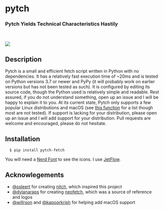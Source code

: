 # pytch

### Pytch Yields Technical Characteristics Hastily

<br/>

![](https://lh3.googleusercontent.com/pw/AIL4fc_Z8qwS2and18m9T_TictE9eg82GOBcLVCsdvM5rJSt1ytndTxPbYtbkLVOrwiVev-Kq19oc5ge2c-dVKi65ec8FOF5__IceoUDGE-tGR0HxpO-Wa-j8peliYgIpedMdh-3SdkB1dNd_kG6uN3YghYH=w577-h811-s-no)

## Description

Pytch is a small and efficient fetch script written in Python with no dependencies. It has a relatively fast execution time of ~20ms and is tested on Python versions 3.7 or newer and PyPy (it will probably work on earlier versions but has not been tested as such). It is configured by editing its source code, though the Python used is relatively simple and readable. Rest assured, if you do not understand something, open up an issue and I will be happy to explain it to you. At its current state, Pytch only supports a few popular Linux distributions and macOS (see [this function](https://github.com/kritdass/pytch/blob/main/src/pytch/funcs.py#L154) for a list though most are not tested). If support is lacking for your distribution, please open up an issue and I will add support for your distribution. Pull requests are welcome and encouraged, please do not hesitate.

## Installation

```
  $ pip install pytch-fetch
```
You will need a [Nerd Font](https://www.nerdfonts.com/) to see the icons. I use [JetFlow](https://github.com/kritdass/JetFlow).

## Acknowlegements

- [@ssleert](https://github.com/ssleert) for creating [nitch](https://github.com/ssleert/nitch), which inspired this project
- [@dylanaraps](https://github.com/dylanaraps) for creating [neofetch](https://github.com/dylanaraps/neofetch), which was a source of reference and logos
- [@willrson](https://github.com/willrson) and [@kapoorkrish](https://github.com/kapoorkrish) for helping add macOS support
